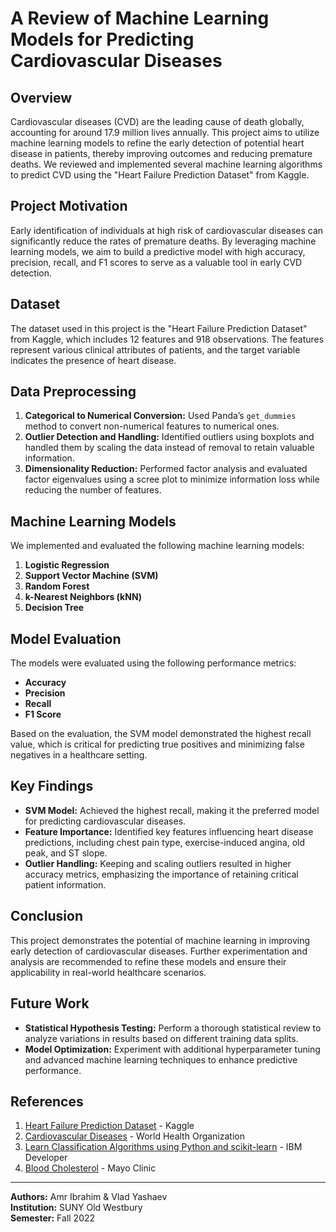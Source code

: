 # A Review of Machine Learning Models for Predicting Cardiovascular Diseases

## Overview

Cardiovascular diseases (CVD) are the leading cause of death globally, accounting for around 17.9 million lives annually. This project aims to utilize machine learning models to refine the early detection of potential heart disease in patients, thereby improving outcomes and reducing premature deaths. We reviewed and implemented several machine learning algorithms to predict CVD using the "Heart Failure Prediction Dataset" from Kaggle.

## Project Motivation

Early identification of individuals at high risk of cardiovascular diseases can significantly reduce the rates of premature deaths. By leveraging machine learning models, we aim to build a predictive model with high accuracy, precision, recall, and F1 scores to serve as a valuable tool in early CVD detection.

## Dataset

The dataset used in this project is the "Heart Failure Prediction Dataset" from Kaggle, which includes 12 features and 918 observations. The features represent various clinical attributes of patients, and the target variable indicates the presence of heart disease.

## Data Preprocessing

1. **Categorical to Numerical Conversion:** Used Panda’s `get_dummies` method to convert non-numerical features to numerical ones.
2. **Outlier Detection and Handling:** Identified outliers using boxplots and handled them by scaling the data instead of removal to retain valuable information.
3. **Dimensionality Reduction:** Performed factor analysis and evaluated factor eigenvalues using a scree plot to minimize information loss while reducing the number of features.

## Machine Learning Models

We implemented and evaluated the following machine learning models:

1. **Logistic Regression**
2. **Support Vector Machine (SVM)**
3. **Random Forest**
4. **k-Nearest Neighbors (kNN)**
5. **Decision Tree**

## Model Evaluation

The models were evaluated using the following performance metrics:
- **Accuracy**
- **Precision**
- **Recall**
- **F1 Score**

Based on the evaluation, the SVM model demonstrated the highest recall value, which is critical for predicting true positives and minimizing false negatives in a healthcare setting.

## Key Findings

- **SVM Model:** Achieved the highest recall, making it the preferred model for predicting cardiovascular diseases.
- **Feature Importance:** Identified key features influencing heart disease predictions, including chest pain type, exercise-induced angina, old peak, and ST slope.
- **Outlier Handling:** Keeping and scaling outliers resulted in higher accuracy metrics, emphasizing the importance of retaining critical patient information.

## Conclusion

This project demonstrates the potential of machine learning in improving early detection of cardiovascular diseases. Further experimentation and analysis are recommended to refine these models and ensure their applicability in real-world healthcare scenarios.

## Future Work

- **Statistical Hypothesis Testing:** Perform a thorough statistical review to analyze variations in results based on different training data splits.
- **Model Optimization:** Experiment with additional hyperparameter tuning and advanced machine learning techniques to enhance predictive performance.

## References

1. [Heart Failure Prediction Dataset](https://www.kaggle.com/fedesoriano/heart-failure-prediction) - Kaggle
2. [Cardiovascular Diseases](https://www.who.int/health-topics/cardiovascular-diseases#tab=tab_1) - World Health Organization
3. [Learn Classification Algorithms using Python and scikit-learn](https://developer.ibm.com/tutorials/learn-classification-algorithms-using-python-and-scikit-learn/) - IBM Developer
4. [Blood Cholesterol](https://www.mayoclinic.org/diseases-conditions/high-blood-cholesterol/symptoms-causes/syc-20350800) - Mayo Clinic

---

**Authors:** Amr Ibrahim & Vlad Yashaev  
**Institution:** SUNY Old Westbury  
**Semester:** Fall 2022
